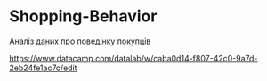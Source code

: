 # Shopping-Behavior
Аналіз даних про поведінку покупців

https://www.datacamp.com/datalab/w/caba0d14-f807-42c0-9a7d-2eb24fe1ac7c/edit

